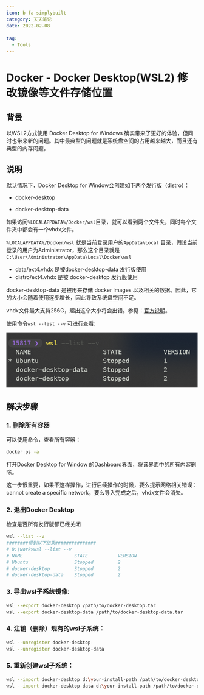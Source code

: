 ```yaml
---
icon: b fa-simplybuilt
category: 天天笔记
date: 2022-02-08

tag:
  - Tools
---
```


# Docker - Docker Desktop(WSL2) 修改镜像等文件存储位置

## 背景

以WSL2方式使用 Docker Desktop for Windows 确实带来了更好的体验，但同时也带来新的问题。其中最典型的问题就是系统盘空间的占用越来越大，而且还有典型的内存问题。

## 说明
默认情况下，Docker Desktop for Window会创建如下两个发行版（distro）：

- docker-desktop

- docker-desktop-data

如果访问`%LOCALAPPDATA%/Docker/wsl`目录，就可以看到两个文件夹，同时每个文件夹中都会有一个vhdx文件。

`%LOCALAPPDATA%/Docker/wsl` 就是当前登录用户的`AppData\Local` 目录，假设当前登录的用户为Administrator，那么这个目录就是 `C:\User\Administrator\AppData\Local\Docker\wsl`

- data/ext4.vhdx 是被docker-desktop-data 发行版使用
- distro/ext4.vhdx 是被 docker-desktop 发行版使用

docker-desktop-data 是被用来存储 docker images 以及相关的数据。因此，它的大小会随着使用逐步增长，因此导致系统盘空间不足。

vhdx文件最大支持256G，超出这个大小将会出错。参见：[官方说明](https://docs.microsoft.com/en-us/windows/wsl/compare-versions#understanding-wsl-2-uses-a-vhd-and-what-to-do-if-you-reach-its-max-size)。

使用命令`wsl --list --v` 可进行查看:

![image-20220208195248995](https://raw.githubusercontent.com/ET-yzk/picgo/blog/202202081952108.png)

## 解决步骤
### 1. 删除所有容器

可以使用命令，查看所有容器：

```bash
docker ps -a
```

打开Docker Desktop for Window 的Dashboard界面，将该界面中的所有内容删除。

这一步很重要，如果不这样操作，进行后续操作的时候，要么提示网络相关错误：cannot create a specific network，要么导入完成之后，vhdx文件会消失。

### 2. 退出Docker Desktop

检查是否所有发行版都已经关闭

```bash
wsl --list --v
########得到以下结果###############
# D:\work>wsl --list --v
# NAME                   STATE           VERSION
# Ubuntu                 Stopped         2
# docker-desktop         Stopped         2
# docker-desktop-data    Stopped         2
```

### 3. 导出wsl子系统镜像:

```bash
wsl --export docker-desktop /path/to/docker-desktop.tar
wsl --export docker-desktop-data /path/to/docker-desktop-data.tar
```

### 4. 注销（删除）现有的wsl子系统：

```bash
wsl --unregister docker-desktop
wsl --unregister docker-desktop-data
```

### 5. 重新创建wsl子系统：

```bash
wsl --import docker-desktop d:\your-install-path /path/to/docker-desktop.tar
wsl --import docker-desktop-data d:\your-install-path /path/to/docker-desktop-data.tar
```

